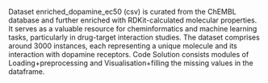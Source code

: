 Dataset enriched_dopamine_ec50 (csv) is curated from the ChEMBL database and further enriched with RDKit-calculated molecular properties. It serves as a valuable resource for cheminformatics and machine learning tasks, particularly in drug-target interaction studies.
The dataset comprises around 3000 instances, each representing a unique molecule and its interaction with dopamine receptors. 
Code Solution consists modules of Loading+preprocessing and Visualisation+filling the missing values in the dataframe.
